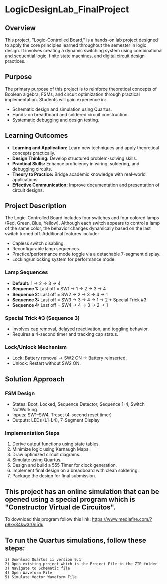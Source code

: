 # LogicDesignLab_FinalProject

## Overview

This project, "Logic-Controlled Board," is a hands-on lab project designed to apply the core principles learned throughout the semester in logic design. It involves creating a dynamic switching system using combinational and sequential logic, finite state machines, and digital circuit design practices.

## Purpose

The primary purpose of this project is to reinforce theoretical concepts of Boolean algebra, FSMs, and circuit optimization through practical implementation. Students will gain experience in:
- Schematic design and simulation using Quartus.
- Hands-on breadboard and soldered circuit construction.
- Systematic debugging and design testing.

## Learning Outcomes

- **Learning and Application:** Learn new techniques and apply theoretical concepts practically.
- **Design Thinking:** Develop structured problem-solving skills.
- **Practical Skills:** Enhance proficiency in wiring, soldering, and debugging circuits.
- **Theory to Practice:** Bridge academic knowledge with real-world applications.
- **Effective Communication:** Improve documentation and presentation of circuit designs.

## Project Description

The Logic-Controlled Board includes four switches and four colored lamps (Red, Green, Blue, Yellow). Although each switch appears to control a lamp of the same color, the behavior changes dynamically based on the last switch turned off. Additional features include:
- Capless switch disabling.
- Reconfigurable lamp sequences.
- Practice/performance mode toggle via a detachable 7-segment display.
- Locking/unlocking system for performance mode.

### Lamp Sequences
- **Default:** 1 → 2 → 3 → 4
- **Sequence 1:** Last off = SW1 → 1 → 2 → 3 → 4
- **Sequence 2:** Last off = SW2 → 2 → 3 → 4 → 1
- **Sequence 3:** Last off = SW3 → 3 → 4 → 1 → 2 + Special Trick #3
- **Sequence 4:** Last off = SW4 → 4 → 3 → 2 → 1

### Special Trick #3 (Sequence 3)
- Involves cap removal, delayed reactivation, and toggling behavior.
- Requires a 4-second timer and tracking cap status.

### Lock/Unlock Mechanism
- Lock: Battery removal → SW2 ON → Battery reinserted.
- Unlock: Restart without SW2 ON.

## Solution Approach

### FSM Design
- States: Boot, Locked, Sequence Detector, Sequence 1-4, Switch NotWorking
- Inputs: SW1–SW4, Treset (4-second reset timer)
- Outputs: LEDs (L1–L4), 7-Segment Display

### Implementation Steps
1. Derive output functions using state tables.
2. Minimize logic using Karnaugh Maps.
3. Draw optimized circuit diagrams.
4. Simulate using Quartus.
5. Design and build a 555 Timer for clock generation.
6. Implement final design on a breadboard with clean soldering.
7. Package the design for final submission.

## This project has an online simulation that can be opened using a special program which is "Constructor Virtual de Circuitos".
   To download this program follow this link: https://www.mediafire.com/?p8ky34kw3r0n51u

## To run the Quartus simulations, follow these steps:
	1) Download Quartus ii version 9.1
	2) Open existing project which is the Project File in the ZIP folder
	3) Navigate to Schematic file
	4) Open Waveform File
	5) Simulate Vector Waveform File
